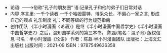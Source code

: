 - 论语:
  --->俗称”孔子的朋友圈“
  语:记录孔子和他的弟子们日常对话
- 内容
  序言里:
  一千个读者 一千个哈姆雷特，博采众长，不偏心一家之言, 形成自己的观点
  礼乐制度
  礼：不同等级的行为规范指南
- 创作团队
  《半小时漫画〈论语〉》是继《半小时漫画中国哲学史》《半小时漫画中国哲学史2》之后，混知国学系列的第三本书。
  陈磊(笔名：混子哥)
  版权信息
  书名：半小时漫画《论语》
  作者：陈磊·半小时漫画团队
  出版社：上海文汇出版社
  出版时间：2021-09
  ISBN：9787549636358